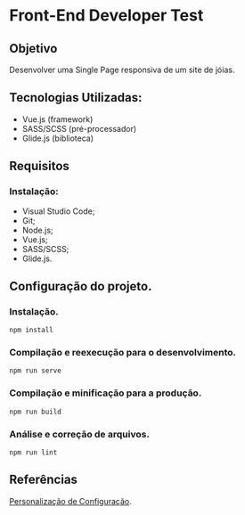 # Front-End Developer Test

## Objetivo
Desenvolver uma Single Page responsiva de um site de jóias.

## Tecnologias Utilizadas:
* Vue.js (framework)
* SASS/SCSS (pré-processador)
* Glide.js (biblioteca)

## Requisitos
### Instalação:
- Visual Studio Code;
- Git;
- Node.js;
- Vue.js;
- SASS/SCSS;
- Glide.js.

## Configuração do projeto.
### Instalação.
```
npm install
```

### Compilação e reexecução para o desenvolvimento.
```
npm run serve
```

### Compilação e minificação para a produção.
```
npm run build
```

### Análise e correção de arquivos.
```
npm run lint
```

## Referências
[Personalização de Configuração](https://cli.vuejs.org/config/).
